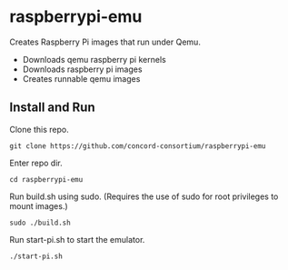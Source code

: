 # raspberrypi-emu


Creates Raspberry Pi images that run under Qemu.

- Downloads qemu raspberry pi kernels
- Downloads raspberry pi images
- Creates runnable qemu images


## Install and Run

Clone this repo.

`git clone https://github.com/concord-consortium/raspberrypi-emu`

Enter repo dir.

`cd raspberrypi-emu`

Run build.sh using sudo. (Requires the use of sudo for root privileges to mount images.)

`sudo ./build.sh`

Run start-pi.sh to start the emulator.

`./start-pi.sh`

